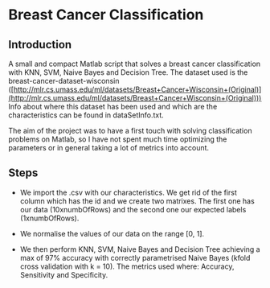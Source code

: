 


# Breast Cancer Classification

## Introduction
 A small and compact Matlab script that solves a breast cancer classification with KNN, SVM, Naive Bayes and Decision Tree.
The dataset used is the breast-cancer-dataset-wisconsin ([http://mlr.cs.umass.edu/ml/datasets/Breast+Cancer+Wisconsin+(Original)](http://mlr.cs.umass.edu/ml/datasets/Breast+Cancer+Wisconsin+(Original)))
Info about where this dataset has been used and which are the characteristics can be found in dataSetInfo.txt.

The aim of the project was to have a first touch with solving classification problems on Matlab, so I have not spent much time optimizing the parameters or in general taking a lot of metrics into account.

## Steps

* We import the .csv with our characteristics. We get rid of the first column which has the id and we create two matrixes. The first one has our data (10xnumbOfRows) and the second one our expected labels (1xnumbOfRows).

* We normalise the values of our data on the range [0, 1].
* We then perform KNN, SVM, Naive Bayes and Decision Tree achieving a max of 97% accuracy with correctly parametrised Naive Bayes (kfold cross validation with k = 10). The metrics used where: Accuracy, Sensitivity and Specificity.

